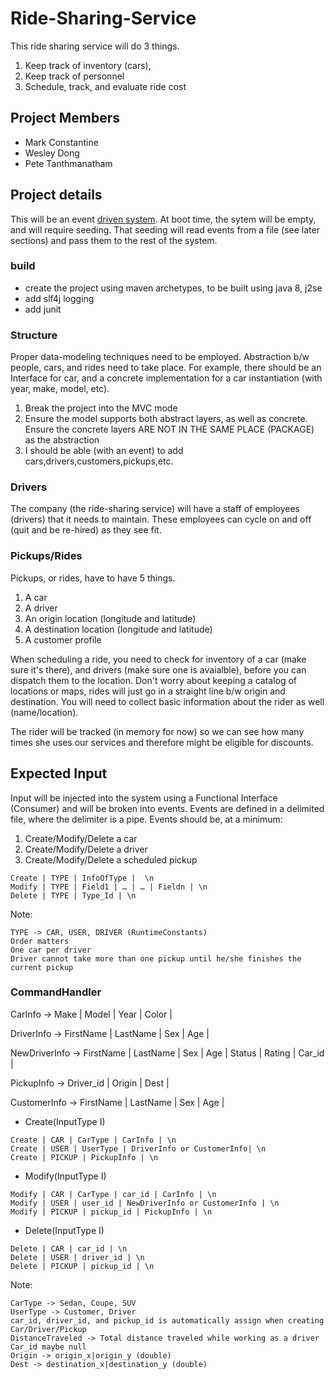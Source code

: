 # Ride-Sharing-Service
This ride sharing service will do 3 things. 
1. Keep track of inventory (cars), 
2. Keep track of personnel
3. Schedule, track, and evaluate ride cost


## Project Members
* Mark Constantine
* Wesley Dong
* Pete Tanthmanatham


## Project details
This will be an event [driven system](https://en.wikipedia.org/wiki/Event-driven_architecture).
At boot time, the sytem will be empty, and will require seeding. That seeding will read events from a file (see later sections) and pass them to the rest of the system. 

### build
* create the project using maven archetypes, to be built using java 8, j2se
* add slf4j logging
* add junit


### Structure
Proper data-modeling techniques need to be employed. Abstraction b/w people, cars, and rides need to take place. For example, there should be an Interface for car, and a concrete implementation for a car instantiation (with year, make, model, etc).

1. Break the project into the MVC mode
2. Ensure the model supports both abstract layers, as well as concrete. Ensure the concrete layers ARE NOT IN THE SAME PLACE (PACKAGE) as the abstraction
3. I should be able (with an event) to add cars,drivers,customers,pickups,etc.


### Drivers
The company (the ride-sharing service) will have a staff of employees (drivers) that it needs to maintain. These employees can cycle on and off (quit and be re-hired) as they see fit.

### Pickups/Rides
Pickups, or rides, have to have 5 things.
1. A car
2. A driver
3. An origin location (longitude and latitude)
4. A destination location (longitude and latitude)
5. A customer profile

When scheduling a ride, you need to check for inventory of a car (make sure it's there), and drivers (make sure one is avaialble), before you can dispatch them to the location. Don't worry about keeping a catalog of locations or maps, rides will just go in a straight line b/w origin and destination. You will need to collect basic information about the rider as well (name/location).

The rider will be tracked (in memory for now) so we can see how many times she uses our services and therefore might be eligible for discounts. 


## Expected Input
Input will be injected into the system using a Functional Interface (Consumer) and will be broken into events. Events are defined in a delimited file, where the delimiter is a pipe.
Events should be, at a minimum:
1. Create/Modify/Delete a car
2. Create/Modify/Delete a driver
3. Create/Modify/Delete a scheduled pickup

```
Create | TYPE | InfoOfType |  \n
Modify | TYPE | Field1 | … | … | Fieldn | \n
Delete | TYPE | Type_Id | \n
```
Note:
```
TYPE -> CAR, USER, DRIVER (RuntimeConstants)
Order matters
One car per driver
Driver cannot take more than one pickup until he/she finishes the current pickup
```

### CommandHandler
CarInfo -> Make | Model | Year | Color |

DriverInfo -> FirstName | LastName | Sex | Age |

NewDriverInfo -> FirstName | LastName | Sex | Age | Status | Rating | Car_id |

PickupInfo -> Driver_id | Origin | Dest |

CustomerInfo -> FirstName | LastName | Sex | Age |

- Create(InputType I)
```
Create | CAR | CarType | CarInfo | \n
Create | USER | UserType | DriverInfo or CustomerInfo| \n
Create | PICKUP | PickupInfo | \n
```
- Modify(InputType I)
```
Modify | CAR | CarType | car_id | CarInfo | \n
Modify | USER | user_id | NewDriverInfo or CustomerInfo | \n
Modify | PICKUP | pickup_id | PickupInfo | \n
```
- Delete(InputType I)
```
Delete | CAR | car_id | \n
Delete | USER | driver_id | \n
Delete | PICKUP | pickup_id | \n
```

Note:
```
CarType -> Sedan, Coupe, SUV
UserType -> Customer, Driver
car_id, driver_id, and pickup_id is automatically assign when creating Car/Driver/Pickup
DistanceTraveled -> Total distance traveled while working as a driver
Car_id maybe null
Origin -> origin_x|origin_y (double)
Dest -> destination_x|destination_y (double)
```
